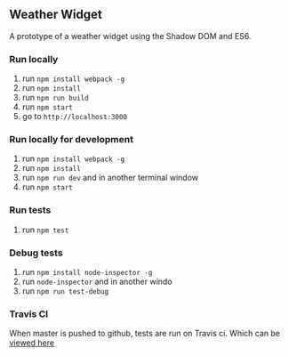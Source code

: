 ## Weather Widget 
A prototype of a weather widget using the Shadow DOM and ES6.

### Run locally

1. run `npm install webpack -g`
2. run `npm install`
3. run `npm run build`
4. run `npm start`
5. go to `http://localhost:3000`

### Run locally for development

1. run `npm install webpack -g`
2. run `npm install`
3. run `npm run dev` and in another terminal window
4. run `npm start`

### Run tests

1. run `npm test`

### Debug tests
1. run `npm install node-inspector -g`
2. run `node-inspector` and in another windo
3. run `npm run test-debug`

### Travis CI

When master is pushed to github, tests are run on Travis ci. Which can
be [viewed here](https://travis-ci.org/alanmulhall/weather-widget)
